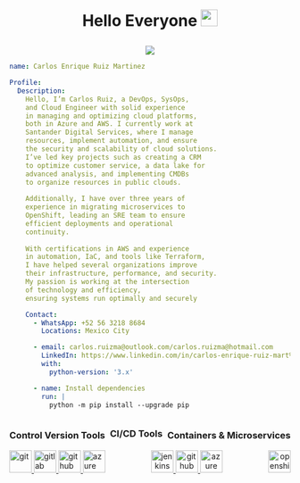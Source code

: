 <h1><p align='center'>Hello Everyone <img src = "https://raw.githubusercontent.com/MartinHeinz/MartinHeinz/master/wave.gif" width = 30px> </h1></p>

<p align='center'><a href="https://github.com/DenverCoder1/readme-typing-svg"><img src="https://readme-typing-svg.herokuapp.com/?font=Time+New+Roman&color=%23C8BE25&size=25&center=true&vCenter=true&width=600&height=100&lines=Azure+Cloud+Engineer+;Azure+DevOps+Engineer;SiteRealability+Engineer;AWS+Cloud+Engineer;Always+learning+new+things"></a></p>

```YAML
name: Carlos Enrique Ruiz Martinez

Profile:
  Description:
    Hello, I’m Carlos Ruiz, a DevOps, SysOps,
    and Cloud Engineer with solid experience
    in managing and optimizing cloud platforms,
    both in Azure and AWS. I currently work at
    Santander Digital Services, where I manage
    resources, implement automation, and ensure
    the security and scalability of cloud solutions.
    I’ve led key projects such as creating a CRM
    to optimize customer service, a data lake for
    advanced analysis, and implementing CMDBs
    to organize resources in public clouds.
    
    Additionally, I have over three years of
    experience in migrating microservices to
    OpenShift, leading an SRE team to ensure
    efficient deployments and operational
    continuity.
    
    With certifications in AWS and experience
    in automation, IaC, and tools like Terraform,
    I have helped several organizations improve
    their infrastructure, performance, and security.
    My passion is working at the intersection
    of technology and efficiency,
    ensuring systems run optimally and securely

    Contact:
      - WhatsApp: +52 56 3218 8684
        Locations: Mexico City

      - email: carlos.ruizma@outlook.com/carlos.ruizma@hotmail.com
        LinkedIn: https://www.linkedin.com/in/carlos-enrique-ruiz-mart%C3%ADnez-3506b3147/
        with:
          python-version: '3.x'

      - name: Install dependencies
        run: |
          python -m pip install --upgrade pip
```

<div style="display: flex; justify-content: space-between; align-items: center;">
  <h3 style="text-align: left; margin-right: auto;">Control Version Tools</h3>
  <h3 style="text-align: center; margin: 0 auto;">CI/CD Tools</h3>
  <h3 style="text-align: right; margin-left: auto;">Containers & Microservices</h3>
</div>

<div style="display: flex; justify-content: space-between;">
  <div style="text-align: left;">
    <a href="https://git-scm.com/" target="_blank" rel="noreferrer">
      <img src="https://www.vectorlogo.zone/logos/git-scm/git-scm-icon.svg" alt="git" width="40" height="40"/>
    </a>
    <a href="https://gitlab.com/" target="_blank" rel="gitlab">
      <img src="https://www.vectorlogo.zone/logos/gitlab/gitlab-icon.svg" alt="gitlab" width="40" height="40"/>
    </a>
    <a href="https://github.com/" target="_blank" rel="github">
      <img src="https://www.vectorlogo.zone/logos/github/github-tile.svg" alt="github" width="40" height="40"/>
    </a>
    <a href="https://dev.azure.com/" target="_blank" rel="azure-repos">
      <img src="https://raw.githubusercontent.com/benc-uk/icon-collection/e33ee714d05a24a81cf6ccd967ef34b22cb77e65/azure-patterns/azure-repos.svg" alt="azure repos" width="40" height="40"/>
    </a>
  </div>

  <div style="text-align: center;">
    <a href="https://jenkins.com/" target="_blank" rel="jenkins">
      <img src="https://www.vectorlogo.zone/logos/jenkins/jenkins-icon.svg" alt="jenkins" width="40" height="40"/>
    </a>
    <a href="https://docs.github.com/es/actions" target="_blank" rel="ghactions">
      <img src="https://www.vectorlogo.zone/logos/github/github-icon.svg" alt="github actions" width="40" height="40"/>
    </a>
    <a href="https://dev.azure.com" target="_blank" rel="azpipeline">
      <img src="https://raw.githubusercontent.com/benc-uk/icon-collection/e33ee714d05a24a81cf6ccd967ef34b22cb77e65/azure-patterns/azure-pipelines.svg" alt="azure pipelines" width="40" height="40"/>
    </a>
  </div>

  <div style="text-align: right;">
    <a href="https://openshift.com/" target="_blank" rel="openshift">
      <img src="https://www.vectorlogo.zone/logos/openshift/openshift-icon.svg" alt="openshift" width="40" height="40"/>
    </a>
  </div>
</div>



